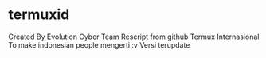 
# termuxid
Created By Evolution Cyber Team
Rescript from github Termux Internasional
To make indonesian people mengerti :v
Versi terupdate
